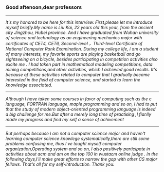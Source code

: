 ### Good aftenoon,dear professors

------------
 *It's my honored to be here for this interview.  First,please let me introduce myself briefly.My name is Liu Kai, 22 years old this year, from the ancient city Jingzhou, Hubei province. And I have graduated from Wuhan university of science and technology as an engineering mechanics major with certificates of CET4,  CET6, Second-level ，Third-level Certificate of National Computer Rank Examination. During my college life, I am a student of many interests, my favorite sports are playing basketball and go sightseeing on a bicycle, besides participating in competition activities also excite me . I had taken part in mathematical modeling competitions, data mining competitions,and other activities, which I achieved good results. It's because of these activities related to computer that I gradually became interested in the field of computer science, and started to learn the knowledge associated.*
 

------------
*Although I  have taken some courses in favor of computing such as the c language, FORTRAN language, maple programming and so on, I had to put that the study of modern object-oriented programming language is indeed a big challenge for me.But after a merely long time of practising ,I fianlly made my progress and find my self a sense of achivement*


------------

 *But perhaps because I am not a computer science major and haven't learning computer science knowlege systematically,there are still some problems confusing me, thus I ve taught myself  computer organization,Operating system and so on, I also positively participate in activities about acm  and am on the top 100 in wustacm online judge . In the following days,I'll make great efforts to narrow the gap with other CS major fellows. That's all for my self-introduction. Thank you.*

 
